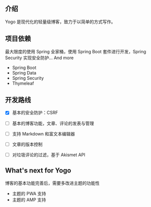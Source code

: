 ## 介绍
Yogo 是现代化的轻量级博客，致力于以简单的方式写作。

## 项目依赖
最大限度的使用 Spring 全家桶，使用 Spring Boot 套件进行开发，Spring Security 实现安全防护... And more

* Spring Boot
* Spring Data
* Spring Security
* Thymeleaf

## 开发路线
- [x] 基本的安全防护：CSRF
- [ ] 基本的博客功能，文章、评论的发表与管理
- [ ] 支持 Markdown 和富文本编辑器
- [ ] 文章的版本控制
- [ ] 对垃圾评论的过滤，基于 Akismet API


## What's next for Yogo
博客的基本功能完善后，需要多改进主题的功能性

* 主题的 PWA 支持
* 主题的 AMP 支持
